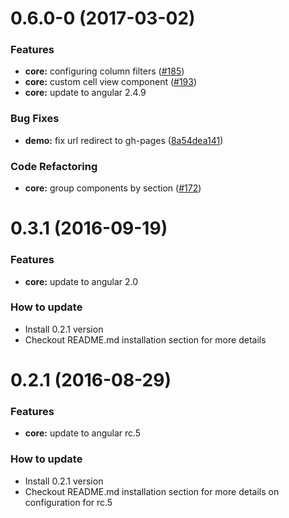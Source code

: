 <a name="0.6.0-0"></a>
# 0.6.0-0 (2017-03-02)

### Features

* **core:** configuring column filters ([#185](https://github.com/akveo/ng2-smart-table/pull/185))
* **core:** custom cell view component ([#193](https://github.com/akveo/ng2-smart-table/pull/193))
* **core:** update to angular 2.4.9

### Bug Fixes

* **demo:** fix url redirect to gh-pages ([8a54dea141](https://github.com/akveo/ng2-smart-table/commit/8a54dea141041d8db19f42430db46d2a2c2dcae8))

### Code Refactoring

* **core:** group components by section ([#172](https://github.com/akveo/ng2-smart-table/pull/172))

<a name="0.3.1"></a>
# 0.3.1 (2016-09-19)

### Features

* **core:** update to angular 2.0

### How to update

* Install 0.2.1 version
* Checkout README.md installation section for more details

<a name="0.2.1"></a>
# 0.2.1 (2016-08-29)

### Features

* **core:** update to angular rc.5

### How to update

* Install 0.2.1 version
* Checkout README.md installation section for more details on configuration for rc.5